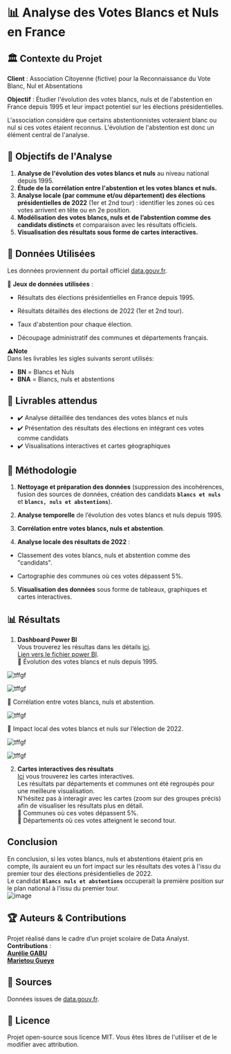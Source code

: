 # 📊 **Analyse des Votes Blancs et Nuls en France**

## 🏛 **Contexte du Projet**

**Client** : Association Citoyenne (fictive) pour la Reconnaissance du Vote Blanc, Nul et Absentations

**Objectif** : Étudier l'évolution des votes blancs, nuls et de l'abstention en France depuis 1995 et leur impact potentiel sur les élections présidentielles.

L'association considère que certains abstentionnistes voteraient blanc ou nul si ces votes étaient reconnus. L'évolution de l'abstention est donc un élément central de l'analyse.

## 🎯 **Objectifs de l'Analyse**

1. **Analyse de l'évolution des votes blancs et nuls** au niveau national depuis 1995.
2. **Étude de la corrélation entre l'abstention et les votes blancs et nuls.** 
3. **Analyse locale (par commune et/ou département) des élections présidentielles de 2022** (1er et 2nd tour) : identifier les zones où ces votes arrivent en tête ou en 2e position.
4. **Modélisation des votes blancs, nuls et de l’abstention comme des candidats distincts** et comparaison avec les résultats officiels. 
5. **Visualisation des résultats sous forme de cartes interactives.**


## 📂 **Données Utilisées**  

Les données proviennent du portail officiel [data.gouv.fr](https://www.data.gouv.fr/fr/pages/donnees-des-elections/).

📌 **Jeux de données utilisées** :

* Résultats des élections présidentielles en France depuis 1995.<br>

* Résultats détaillés des élections de 2022 (1er et 2nd tour).<br>

* Taux d'abstention pour chaque élection.<br>

* Découpage administratif des communes et départements français.<br>

⚠️**Note**<br>
Dans les livrables les sigles suivants seront utilisés:<br>
* **BN** = Blancs et Nuls<br>
* **BNA** = Blancs, nuls et abstentions<br>

## 📌 Livrables attendus  

* ✔️ Analyse détaillée des tendances des votes blancs et nuls <br>
* ✔️ Présentation des résultats des élections en intégrant ces votes comme candidats <br>
* ✔️ Visualisations interactives et cartes géographiques<br>

## 📑 Méthodologie

1. **Nettoyage et préparation des données** (suppression des incohérences, fusion des sources de données, création des candidats **`blancs et nuls`** et **`blancs, nuls et abstentions`**).

2. **Analyse temporelle** de l’évolution des votes blancs et nuls depuis 1995.

3. **Corrélation entre votes blancs, nuls et abstention**.

4. **Analyse locale des résultats de 2022** :

* Classement des votes blancs, nuls et abstention comme des "candidats".

* Cartographie des communes où ces votes dépassent 5%.

5. **Visualisation des données** sous forme de tableaux, graphiques et cartes interactives.<br>

## 📊 Résultats

1. **Dashboard Power BI**<br>
Vous trouverez les résultas dans les détails [ici](https://github.com/Diaure/Mission-Data/blob/main/Dashboard/Mission_DATA-Dashboard.pdf).<br>
[Lien vers le fichier power BI](https://github.com/Diaure/Mission-Data/blob/main/Dashboard/Dashboard.pbix).<br>
🔹 Évolution des votes blancs et nuls depuis 1995.<br>

![tffgf](https://github.com/Diaure/Mission-Data/blob/main/Images/Evolution%20nombre%20de%20votes%20BN%20et%20BNA.PNG) <br>

![tffgf](https://github.com/Diaure/Mission-Data/blob/main/Images/Evolution%20part%20BNA%20inscrits%20votants%20exprim%C3%A9s.PNG) <br>

🔹 Corrélation entre votes blancs, nuls et abstention.<br>

![tffgf](https://github.com/Diaure/Mission-Data/blob/main/Images/correlation.PNG) <br>

🔹 Impact local des votes blancs et nuls sur l’élection de 2022.<br>

![tffgf](https://github.com/Diaure/Mission-Data/blob/main/Images/Impact%20local%20votes%20BN.PNG) <br>

![tffgf](https://github.com/Diaure/Mission-Data/blob/main/Images/Impact%20local%20votes%20BNA.PNG) <br>

2. **Cartes interactives des résultats**<br>
[Ici](https://mission-data-cartographies.streamlit.app/) vous trouverez les cartes interactives.<br>
Les résultats par départements et communes ont été regroupés pour une meilleure visualisation.<br>
N'hésitez pas à interagir avec les cartes (zoom sur des groupes précis) afin de visualiser les résultats plus en détail.<br>
🔹 Communes où ces votes dépassent 5%.<br>
🔹 Départements où ces votes atteignent le second tour.<br>

## **Conclusion** <br>
En conclusion, si les votes blancs, nuls et abstentions étaient pris en compte, ils auraient eu un fort impact sur les résultats des votes à l'issu du premier tour des élections présidentielles de 2022.<br>
Le candidat **`Blancs nuls et abstentions`** occuperait la première position sur le plan national à l'issu du premier tour.<br>
![image](https://github.com/Diaure/Mission-Data/blob/main/Images/classement.PNG)<br>

## 🏆 **Auteurs & Contributions**

Projet réalisé dans le cadre d’un projet scolaire de Data Analyst.<br>
**Contributions** : <br>
[**Aurélie GABU**](https://github.com/Diaure/Projects)<br>
[**Marietou Gueye**](https://github.com/Marie2201)

## 📌 Sources

Données issues de [data.gouv.fr](https://www.data.gouv.fr/fr/pages/donnees-des-elections/).

## 📜 Licence

Projet open-source sous licence MIT. Vous êtes libres de l'utiliser et de le modifier avec attribution.  
